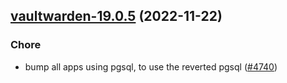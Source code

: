

## [vaultwarden-19.0.5](https://github.com/truecharts/charts/compare/vaultwarden-19.0.4...vaultwarden-19.0.5) (2022-11-22)

### Chore

- bump all apps using pgsql, to use the reverted pgsql ([#4740](https://github.com/truecharts/charts/issues/4740))
  
  